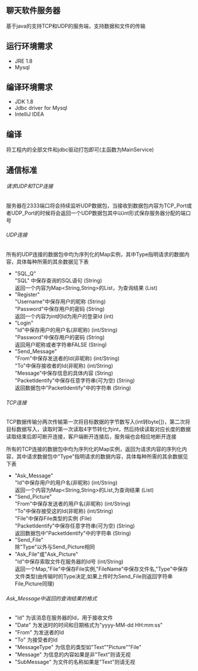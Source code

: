 ## 聊天软件服务器
基于java的支持TCP和UDP的服务端，支持数据和文件的传输
## 运行环境需求
* JRE 1.8
* Mysql
## 编译环境需求
* JDK 1.8
* Jdbc driver for Mysql
* IntelliJ IDEA
## 编译
将工程内的全部文件和jdbc驱动打包即可(主函数为MainService)
## 通信标准
###### 请求UDP和TCP连接
服务器在2333端口将会持续监听UDP数据包，当接收到数据包内容为TCP_Port或者UDP_Port的时候将会返回一个UDP数据包其中以int形式保存服务器分配的端口号
###### UDP连接
所有的UDP连接的数据包中均为序列化的Map实例，其中Type指明请求的数据内容，具体每种所需的其余数据见下表  
* "SQL_Q"   
  "SQL" 中保存查询的SQL语句 (String)  
  返回一个内容为Map<String,String>的List，为查询结果 (List)
* "Register"  
  "Username"中保存用户的昵称 (String)  
  "Password"中保存用户的密码 (String)  
  返回一个内容为int的Id为用户的登录Id (int)
* "Login"  
  "Id"中保存用户的用户名(非昵称) (int/String)  
  "Password"中保存用户的密码 (String)  
  返回用户昵称或者字符串FALSE (String)  
* "Send_Message"  
  "From"中保存发送者的Id(非昵称) (int/String)  
  "To"中保存接收者的Id(非昵称) (int/String)  
  "Message"中保存信息的具体内容 (String)  
  "PacketIdentify"中保存任意字符串(可为空) (String)  
  返回数据包中"PacketIdentify"中的字符串 (String)
###### TCP连接
TCP数据传输分两次传输第一次将目标数据的字节数写入(int转byte[])，第二次将目标数据写入，读取时第一次读取4字节转化为int，然后持续读取对应长度的数据读取结束后即可断开连接，客户端断开连接后，服务端也会相应地断开连接  
  
所有的TCP连接的数据包中均为序列化的Map实例，返回为请求内容的序列化内容，其中请求数据包中"Type"指明请求的数据内容，具体每种所需的其余数据见下表  
* "Ask_Message"  
  "Id"中保存用户的用户名(非昵称) (int/String)  
  返回一个内容为Map<String,String>的List,为查询结果 (List)
* "Send_Picture"  
  "From"中保存发送者的用户名(非昵称) (int/String)  
  "To"中保存接受这的Id(非昵称) (int/String)  
  "File"中保存File类型的实例 (File)  
  "PacketIdentify"中保存任意字符串(可为空) (String)  
  返回数据包中"PacketIdentify"中的字符串 (String)
* "Send_File"  
  除"Type"以外与Send_Picture相同
* "Ask_File"或"Ask_Picture"  
  "Id"中保存索取文件在服务器的Id号 (int/String)  
  返回一个Map,"File"中保存File实例,"FileName"中保存文件名,"Type"中保存文件类型(由传输时的Type决定,如果上传时为Send_File则返回字符串File,Picture同理)
###### Ask_Message中返回的查询结果的格式
* "Id" 为该消息在服务器的Id，用于接收文件
* "Date" 为发送时的时间和日期格式为"yyyy-MM-dd HH:mm:ss"
* "From" 为发送者的Id
* "To" 为接受者的Id
* "MessageType" 为信息的类型如"Text""Picture""File"
* "Message" 为信息的内容如果是非"Text"则请无视
* "SubMessage" 为文件的名称如果是"Text"则请无视